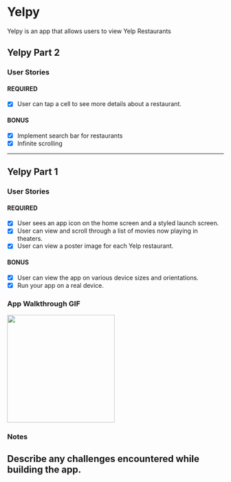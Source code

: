 # Yelpy

Yelpy is an app that allows users to view Yelp Restaurants

## Yelpy Part 2

### User Stories

#### REQUIRED
- [x] User can tap a cell to see more details about a restaurant.

#### BONUS
- [x] Implement search bar for restaurants
- [x] Infinite scrolling

---

## Yelpy Part 1

### User Stories

#### REQUIRED
- [x] User sees an app icon on the home screen and a styled launch screen.
- [x] User can view and scroll through a list of movies now playing in theaters.
- [x] User can view a poster image for each Yelp restaurant.

#### BONUS
- [x] User can view the app on various device sizes and orientations.
- [x] Run your app on a real device.

### App Walkthrough GIF

<img src="http://g.recordit.co/T6nL78YwFg.gif" width=250><br>

### Notes
Describe any challenges encountered while building the app.
---
